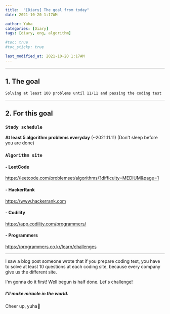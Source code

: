 ```yaml
---
title:  "[Diary] The goal from today"
date: 2021-10-20 1:17AM

author: Yuha
categories: [Diary]
tags: [diary, eng, algorithm]

#toc: true
#toc_sticky: true

last_modified_at: 2021-10-20 1:17AM
---
```

---
## 1. The goal
    Solving at least 100 problems until 11/11 and passing the coding test
---

## 2. For this goal

### `Study schedule`

**At least 5 algorithm problems everyday** (~2021.11.11)
(Don't sleep before you are done)


### `Algorithm site`
#### - LeetCode
<https://leetcode.com/problemset/algorithms/?difficulty=MEDIUM&page=1>

#### - HackerRank
<https://www.hackerrank.com>


#### - Codility
<https://app.codility.com/programmers/>


#### - Programmers
<https://programmers.co.kr/learn/challenges>

---
I saw a blog post someone wrote that if you prepare coding test, you have to solve at least 10 questions at each coding site, because every company give us the different site.

I'm gonna do it first!
Well begun is half done.
Let's challenge!
##### **I'll make miracle in the world.**
Cheer up, yuha🌈
